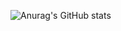 ![Anurag's GitHub stats](https://github-readme-stats.vercel.app/api?username=Kimjunha1231&show_icons=true&theme=radical)


